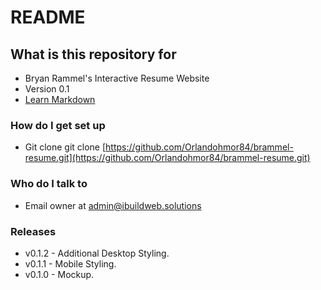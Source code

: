 # README #

## What is this repository for ##

* Bryan Rammel's Interactive Resume Website
* Version 0.1
* [Learn Markdown](https://bitbucket.org/tutorials/markdowndemo)

### How do I get set up ###

* Git clone git clone [https://github.com/Orlandohmor84/brammel-resume.git](https://github.com/Orlandohmor84/brammel-resume.git)


### Who do I talk to ###

* Email owner at admin@ibuildweb.solutions

### Releases ###

* v0.1.2 - Additional Desktop Styling.
* v0.1.1 - Mobile Styling.
* v0.1.0 - Mockup.


